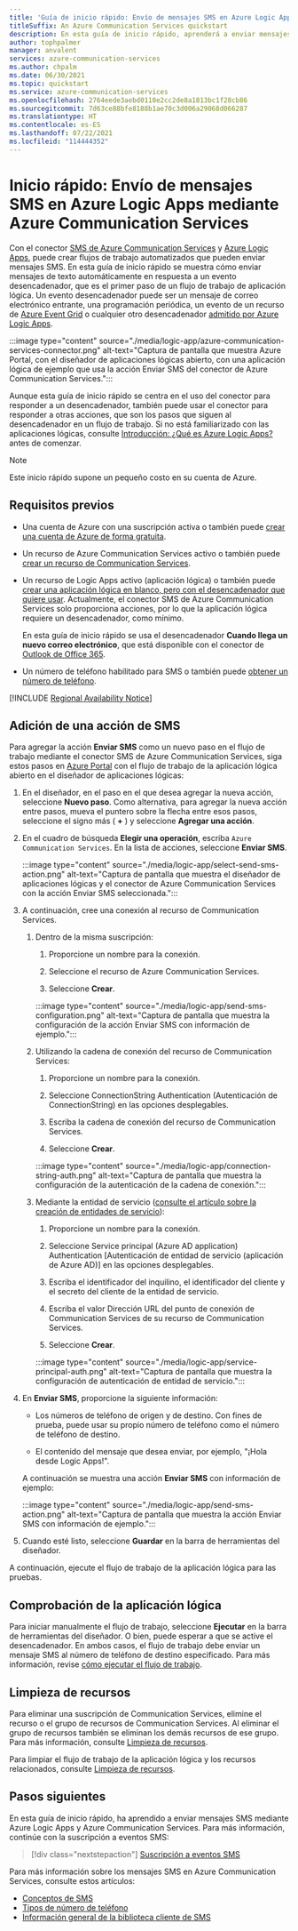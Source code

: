 ```yaml
---
title: 'Guía de inicio rápido: Envío de mensajes SMS en Azure Logic Apps mediante Azure Communication Services'
titleSuffix: An Azure Communication Services quickstart
description: En esta guía de inicio rápido, aprenderá a enviar mensajes SMS en flujos de trabajo de Azure Logic Apps mediante el conector de Azure Communication Services.
author: tophpalmer
manager: anvalent
services: azure-communication-services
ms.author: chpalm
ms.date: 06/30/2021
ms.topic: quickstart
ms.service: azure-communication-services
ms.openlocfilehash: 2764eede3aebd0110e2cc2de8a1813bc1f28cb86
ms.sourcegitcommit: 7d63ce88bfe8188b1ae70c3d006a29068d066287
ms.translationtype: HT
ms.contentlocale: es-ES
ms.lasthandoff: 07/22/2021
ms.locfileid: "114444352"
---
```

# <a name="quickstart-send-sms-messages-in-azure-logic-apps-with-azure-communication-services"></a>Inicio rápido: Envío de mensajes SMS en Azure Logic Apps mediante Azure Communication Services

Con el conector [SMS de Azure Communication Services](../../overview.md) y [Azure Logic Apps](../../../logic-apps/logic-apps-overview.md), puede crear flujos de trabajo automatizados que pueden enviar mensajes SMS. En esta guía de inicio rápido se muestra cómo enviar mensajes de texto automáticamente en respuesta a un evento desencadenador, que es el primer paso de un flujo de trabajo de aplicación lógica. Un evento desencadenador puede ser un mensaje de correo electrónico entrante, una programación periódica, un evento de un recurso de [Azure Event Grid](../../../event-grid/overview.md) o cualquier otro desencadenador [admitido por Azure Logic Apps](/connectors/connector-reference/connector-reference-logicapps-connectors).

:::image type="content" source="./media/logic-app/azure-communication-services-connector.png" alt-text="Captura de pantalla que muestra Azure Portal, con el diseñador de aplicaciones lógicas abierto, con una aplicación lógica de ejemplo que usa la acción Enviar SMS del conector de Azure Communication Services.":::

Aunque esta guía de inicio rápido se centra en el uso del conector para responder a un desencadenador, también puede usar el conector para responder a otras acciones, que son los pasos que siguen al desencadenador en un flujo de trabajo. Si no está familiarizado con las aplicaciones lógicas, consulte [Introducción: ¿Qué es Azure Logic Apps?](../../../logic-apps/logic-apps-overview.md) antes de comenzar.

> [!NOTE]
> Este inicio rápido supone un pequeño costo en su cuenta de Azure.

## <a name="prerequisites"></a>Requisitos previos

- Una cuenta de Azure con una suscripción activa o también puede [crear una cuenta de Azure de forma gratuita](https://azure.microsoft.com/free/?WT.mc_id=A261C142F).

- Un recurso de Azure Communication Services activo o también puede [crear un recurso de Communication Services](../create-communication-resource.md).

- Un recurso de Logic Apps activo (aplicación lógica) o también puede [crear una aplicación lógica en blanco, pero con el desencadenador que quiere usar](../../../logic-apps/quickstart-create-first-logic-app-workflow.md). Actualmente, el conector SMS de Azure Communication Services solo proporciona acciones, por lo que la aplicación lógica requiere un desencadenador, como mínimo.

  En esta guía de inicio rápido se usa el desencadenador **Cuando llega un nuevo correo electrónico**, que está disponible con el conector de [Outlook de Office 365](/connectors/office365/).

- Un número de teléfono habilitado para SMS o también puede [obtener un número de teléfono](./get-phone-number.md).

[!INCLUDE [Regional Availability Notice](../../includes/regional-availability-include.md)]

## <a name="add-an-sms-action"></a>Adición de una acción de SMS

Para agregar la acción **Enviar SMS** como un nuevo paso en el flujo de trabajo mediante el conector SMS de Azure Communication Services, siga estos pasos en [Azure Portal](https://portal.azure.com) con el flujo de trabajo de la aplicación lógica abierto en el diseñador de aplicaciones lógicas:

1. En el diseñador, en el paso en el que desea agregar la nueva acción, seleccione **Nuevo paso**. Como alternativa, para agregar la nueva acción entre pasos, mueva el puntero sobre la flecha entre esos pasos, seleccione el signo más ( **+** ) y seleccione **Agregar una acción**.

1. En el cuadro de búsqueda **Elegir una operación**, escriba `Azure Communication Services`. En la lista de acciones, seleccione **Enviar SMS**.

   :::image type="content" source="./media/logic-app/select-send-sms-action.png" alt-text="Captura de pantalla que muestra el diseñador de aplicaciones lógicas y el conector de Azure Communication Services con la acción Enviar SMS seleccionada.":::

1. A continuación, cree una conexión al recurso de Communication Services.
    1. Dentro de la misma suscripción:

       1. Proporcione un nombre para la conexión.

       1. Seleccione el recurso de Azure Communication Services.

       1. Seleccione **Crear**.

       :::image type="content" source="./media/logic-app/send-sms-configuration.png" alt-text="Captura de pantalla que muestra la configuración de la acción Enviar SMS con información de ejemplo.":::

    1. Utilizando la cadena de conexión del recurso de Communication Services:
        
        1. Proporcione un nombre para la conexión.
        
        1. Seleccione ConnectionString Authentication (Autenticación de ConnectionString) en las opciones desplegables.
        
        1. Escriba la cadena de conexión del recurso de Communication Services.
        
        1. Seleccione **Crear**.
        
        :::image type="content" source="./media/logic-app/connection-string-auth.png" alt-text="Captura de pantalla que muestra la configuración de la autenticación de la cadena de conexión.":::
        
    1. Mediante la entidad de servicio ([consulte el artículo sobre la creación de entidades de servicio](../identity/service-principal-from-cli.md)):
        1. Proporcione un nombre para la conexión.
        
        1. Seleccione Service principal (Azure AD application) Authentication [Autenticación de entidad de servicio (aplicación de Azure AD)] en las opciones desplegables.
        
        1. Escriba el identificador del inquilino, el identificador del cliente y el secreto del cliente de la entidad de servicio.
        
        1. Escriba el valor Dirección URL del punto de conexión de Communication Services de su recurso de Communication Services.
        
        1. Seleccione **Crear**.
        
        :::image type="content" source="./media/logic-app/service-principal-auth.png" alt-text="Captura de pantalla que muestra la configuración de autenticación de entidad de servicio.":::     

1. En **Enviar SMS**, proporcione la siguiente información: 

   * Los números de teléfono de origen y de destino. Con fines de prueba, puede usar su propio número de teléfono como el número de teléfono de destino.

   * El contenido del mensaje que desea enviar, por ejemplo, "¡Hola desde Logic Apps!".

   A continuación se muestra una acción **Enviar SMS** con información de ejemplo:

   :::image type="content" source="./media/logic-app/send-sms-action.png" alt-text="Captura de pantalla que muestra la acción Enviar SMS con información de ejemplo.":::

1. Cuando esté listo, seleccione **Guardar** en la barra de herramientas del diseñador.

A continuación, ejecute el flujo de trabajo de la aplicación lógica para las pruebas.

## <a name="test-your-logic-app"></a>Comprobación de la aplicación lógica

Para iniciar manualmente el flujo de trabajo, seleccione **Ejecutar** en la barra de herramientas del diseñador. O bien, puede esperar a que se active el desencadenador. En ambos casos, el flujo de trabajo debe enviar un mensaje SMS al número de teléfono de destino especificado. Para más información, revise [cómo ejecutar el flujo de trabajo](../../../logic-apps/quickstart-create-first-logic-app-workflow.md#run-workflow).

## <a name="clean-up-resources"></a>Limpieza de recursos

Para eliminar una suscripción de Communication Services, elimine el recurso o el grupo de recursos de Communication Services. Al eliminar el grupo de recursos también se eliminan los demás recursos de ese grupo. Para más información, consulte [Limpieza de recursos](../create-communication-resource.md#clean-up-resources).

Para limpiar el flujo de trabajo de la aplicación lógica y los recursos relacionados, consulte [Limpieza de recursos](../../../logic-apps/quickstart-create-first-logic-app-workflow.md#clean-up-resources).

## <a name="next-steps"></a>Pasos siguientes

En esta guía de inicio rápido, ha aprendido a enviar mensajes SMS mediante Azure Logic Apps y Azure Communication Services. Para más información, continúe con la suscripción a eventos SMS:

> [!div class="nextstepaction"]
> [Suscripción a eventos SMS](./handle-sms-events.md)

Para más información sobre los mensajes SMS en Azure Communication Services, consulte estos artículos:

- [Conceptos de SMS](../../concepts/telephony-sms/concepts.md)
- [Tipos de número de teléfono](../../concepts/telephony-sms/plan-solution.md)
- [Información general de la biblioteca cliente de SMS](../../concepts/telephony-sms/sdk-features.md)
